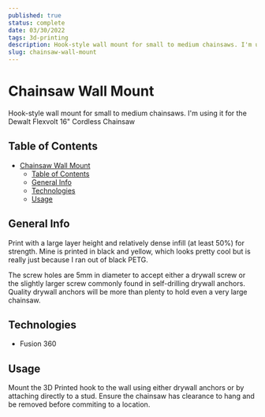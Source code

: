 ```yaml
---
published: true
status: complete
date: 03/30/2022
tags: 3d-printing
description: Hook-style wall mount for small to medium chainsaws. I'm using it for the Dewalt Flexvolt 16" Cordless Chainsaw
slug: chainsaw-wall-mount
---
```

# Chainsaw Wall Mount
Hook-style wall mount for small to medium chainsaws. I'm using it for the Dewalt Flexvolt 16" Cordless Chainsaw

## Table of Contents
- [Chainsaw Wall Mount](#chainsaw-wall-mount)
  - [Table of Contents](#table-of-contents)
  - [General Info](#general-info)
  - [Technologies](#technologies)
  - [Usage](#usage)

## General Info
Print with a large layer height and relatively dense infill (at least 50%) for strength. Mine is printed in black and yellow, which looks pretty cool but is really just because I ran out of black PETG.

The screw holes are 5mm in diameter to accept either a drywall screw or the slightly larger screw commonly found in self-drilling drywall anchors. Quality drywall anchors will be more than plenty to hold even a very large chainsaw.

## Technologies
- Fusion 360

## Usage
Mount the 3D Printed hook to the wall using either drywall anchors or by attaching directly to a stud. Ensure the chainsaw has clearance to hang and be removed before commiting to a location.